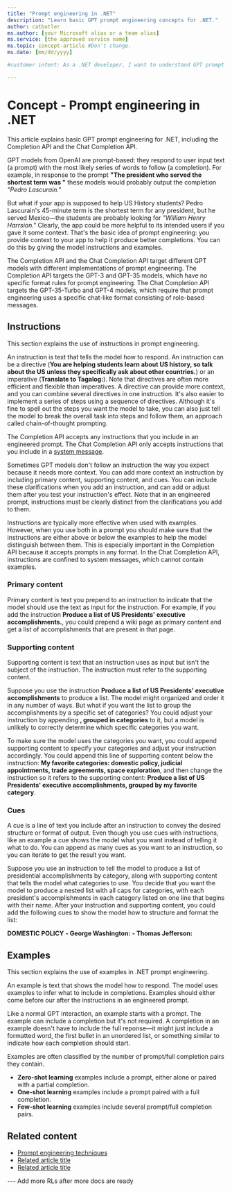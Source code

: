 ```yaml
---
title: "Prompt engineering in .NET"
description: "Learn basic GPT prompt engineering concepts for .NET."
author: catbutler
ms.author: [your Microsoft alias or a team alias]
ms.service: [the approved service name]
ms.topic: concept-article #Don't change.
ms.date: [mm/dd/yyyy]

#customer intent: As a .NET developer, I want to understand GPT prompt engineering so that I can build more efficient and effective AI chat apps.

---
```


# Concept - Prompt engineering in .NET

This article explains basic GPT prompt engineering for .NET, including the Completion API and the Chat Completion API. 

GPT models from OpenAI are prompt-based: they respond to user input text (a prompt) with the most likely series of words to follow (a completion). For example, in response to the prompt **"The president who served the shortest term was "** these models would probably output the completion _"Pedro Lascurain."_ 

But what if your app is supposed to help US History students? Pedro Lascurain's 45-minute term is the shortest term for any president, but he served Mexico&mdash;the students are probably looking for _"William Henry Harrsion."_ Clearly, the app could be more helpful to its intended users if you gave it some context. That's the basic idea of prompt engineering: you provide context to your app to help it produce better completions. You can do this by giving the model instructions and examples.

The Completion API and the Chat Completion API target different GPT models with different implementations of prompt engineering. The Completion API targets the GPT-3 and GPT-35 models, which have no specific format rules for prompt engineering. The Chat Completion API targets the GPT-35-Turbo and GPT-4 models, which require that prompt engineering uses a specific chat-like format consisting of role-based messages. 

## Instructions

This section explains the use of instructions in prompt engineering. 

An instruction is text that tells the model how to respond. An instruction can be a directive (**You are helping students learn about US history, so talk about the US unless they specifically ask about other countries.**) or an imperative (**Translate to Tagalog:**). Note that directives are often more efficient and flexible than imperatives. A directive can provide more context, and you can combine several directives in one instruction. It's also easier to implement a series of steps using a sequence of directives. Although it's fine to spell out the steps you want the model to take, you can also just tell the model to break the overall task into steps and follow them, an approach called chain-of-thought prompting.

The Completion API accepts any instructions that you include in an engineered prompt. The Chat Completion API only accepts instructions that you include in a [system message](https://learn.microsoft.com/en-us/azure/ai-services/openai/concepts/advanced-prompt-engineering?pivots=programming-language-chat-completions#system-message).

Sometimes GPT models don't follow an instruction the way you expect because it needs more context. You can add more context an instruction by including primary content, supporting content, and cues. You can include these clarifications when you add an instruction, and can add or adjust them after you test your instruction's effect. Note that in an engineered prompt, instructions must be clearly distinct from the clarifications you add to them.

Instructions are typically more effective when used with examples. However, when you use both in a prompt you should make sure that the instructions are either above or below the examples to help the model distinguish between them. This is especially important in the Completion API because it accepts prompts in any format. In the Chat Completion API, instructions are confined to system messages, which cannot contain examples.
 
### Primary content

Primary content is text you prepend to an instruction to indicate that the model should use the text as input for the instruction. For example, if you add the instruction **Produce a list of US Presidents' executive accomplishments.**, you could prepend a wiki page as primary content and get a list of accomplishments that are present in that page.   

### Supporting content

Supporting content is text that an instruction uses as input but isn't the subject of the instruction. The instruction must refer to the supporting content. 

Suppose you use the instruction **Produce a list of US Presidents' executive accomplishments** to produce a list. The model might organized and order it in any number of ways. But what if you want the list to group the accomplishments by a specific set of categories? You could adjust your instruction by appending **, grouped in categories** to it, but a model is unlikely to correctly determine which specific categories you want. 

To make sure the model uses the categories you want, you could append supporting content to specify your categories and adjust your instruction accordingly. You could append this line of supporting content below the instruction: **My favorite categories: domestic policy, judicial appointments, trade agreements, space exploration**, and then change the instruction so it refers to the supporting content: **Produce a list of US Presidents' executive accomplishments, grouped by my favorite category**. 

### Cues

A cue is a line of text you include after an instruction to convey the desired structure or format of output. Even though you use cues with instructions, like an example a cue shows the model what you want instead of telling it what to do. You can append as many cues as you want to an instruction, so you can iterate to get the result you want. 

Suppose you use an instruction to tell the model to produce a list of presidential accomplishments by category, along with supporting content that tells the model what categories to use. You decide that you want the model to produce a nested list with all caps for categories, with each president's accomplishments in each category listed on one line that begins with their name. After your instruction and supporting content, you could add the following cues to show the model how to structure and format the list:

**DOMESTIC POLICY**
**- George Washington:** 
**- Thomas Jefferson:**

## Examples 

This section explains the use of examples in .NET prompt engineering.

An example is text that shows the model how to respond. The model uses examples to infer what to include in completions. Examples should either come before our after the instructions in an engineered prompt. 

Like a normal GPT interaction, an example starts with a prompt. The example can include a completion but it's not required. A completion in an example doesn't have to include the full reponse&mdash;it might just include a formatted word, the first bullet in an unordered list, or something similar to indicate how each completion should start.  

Examples are often classified by the number of prompt/full completion pairs they contain.

- **Zero-shot learning** examples include a prompt, either alone or paired with a partial completion. 
- **One-shot learning** examples include a prompt paired with a full completion. 
- **Few-shot learning** examples include several prompt/full completion pairs. 

## Related content

- [Prompt engineering techniques](https://learn.microsoft.com/en-us/azure/ai-services/openai/concepts/advanced-prompt-engineering)
- [Related article title](link.md)
- [Related article title](link.md)

--- Add more RLs after more docs are ready